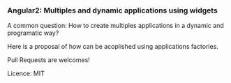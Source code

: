 ### Angular2: Multiples and dynamic applications using widgets

A common question: How to create multiples applications in a dynamic and programatic way?

Here is a proposal of how can be acoplished using applications factories.

Pull Requests are welcomes!


Licence: MIT
